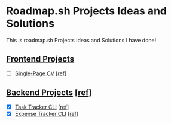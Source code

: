 # Roadmap.sh Projects Ideas and Solutions

This is roadmap.sh Projects Ideas and Solutions I have done!

## [Frontend Projects][Frontend Projects]

-   [ ] [Single-Page CV][demo-single-page-cv] [[ref][ref-single-page-cv]]

## [Backend Projects][Backend Projects] [[ref][ref-backend]]

-   [x] [Task Tracker CLI][Task Tracker CLI] [[ref][ref-task-tracker-cli]]
-   [x] [Expense Tracker CLI][Expense Tracker CLI] [[ref][ref-expense-tracker-cli]]

[Frontend Projects]: https://roadmap.sh/frontend
[ref-single-page-cv]: https://roadmap.sh/projects/single-page-cv
[demo-single-page-cv]: https://roadmap.sh/projects/single-page-cv
[Backend Projects]: https://github.com/Pine1611/roadmap.sh-projects-ias/tree/main/backend_projects
[ref-backend]: https://roadmap.sh/backend
[Task Tracker CLI]: https://github.com/Pine1611/roadmap.sh-projects-ias/tree/main/backend_projects/01-task-tracker
[ref-task-tracker-cli]: https://roadmap.sh/projects/task-tracker
[Expense Tracker CLI]: https://github.com/Pine1611/roadmap.sh-projects-ias/tree/main/backend_projects/02-personal-finance-tracker
[ref-expense-tracker-cli]: https://roadmap.sh/projects/expense-tracker
